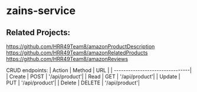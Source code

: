 # zains-service


## Related Projects:
 https://github.com/HRR49Team8/amazonProductDescription
 https://github.com/HRR49Team8/amazonRelatedProducts
 https://github.com/HRR49Team8/amazonReviews


 CRUD endpoints:
 | Action | Method | URL           |
 | --------------------------------|
 | Create | POST   | '/api/product'|
 | Read   | GET    | '/api/product'|
 | Update | PUT    | '/api/product'|
 | Delete | DELETE | '/api/product'|